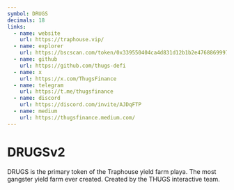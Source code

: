 ```yaml
---
symbol: DRUGS
decimals: 18
links:
  - name: website
    url: https://traphouse.vip/
  - name: explorer
    url: https://bscscan.com/token/0x339550404ca4d831d12b1b2e4768869997390010
  - name: github
    url: https://github.com/thugs-defi
  - name: x
    url: https://x.com/ThugsFinance
  - name: telegram
    url: https://t.me/thugsfinance
  - name: discord
    url: https://discord.com/invite/AJDqFTP
  - name: medium
    url: https://thugsfinance.medium.com/
---
```


# DRUGSv2

DRUGS is the primary token of the Traphouse yield farm playa. The most gangster yield farm ever created. Created by the THUGS interactive team.
